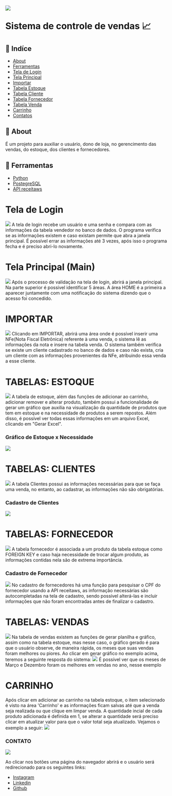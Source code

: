 <h1> 
    <img src="./rsz_2linha_alliance__divulgaÇÃo__mercedes-benz.png">
    <p>Sistema de controle de vendas 📈</p>
</h1>

## 📖 Indíce
- [About](#📕-about) 
- [Ferramentas](#🔨-ferramentas) 
- [Tela de Login](#tela-de-login) 
- [Tela Principal](#tela-principal-main) 
- [Importar](#importar) 
- [Tabela Estoque](#tabelas-estoque) 
- [Tabela Cliente](#tabelas-clientes) 
- [Tabela Fornecedor](#tabelas-fornecedor) 
- [Tabela Venda](#tabelas-vendas) 
- [Carrinho](#carrinho) 
- [Contatos](#contato) 

## 📕 About
É um projeto para auxiliar o usuário, dono de loja, no gerencimento das vendas, do estoque, dos clientes e fornecedores.

## 🔨 Ferramentas
- [Python](https://docs.python.org/3/)
- [PostegreSQL](https://www.postgresql.org/)
- [API receitaws](https://receitaws.com.br/)

# Tela de Login
<img src="./Captura de Tela (2).png">
    A tela de login recebe um usuário e uma senha e compara com as informações da tabela vendedor no banco de dados. O programa verifica se as informações existem e caso existam permite que abra a janela principal. É possível errar as informações até 3 vezes, após isso o programa fecha e é preciso abri-lo novamente.

#  Tela Principal (Main)
<img src="./Captura de Tela (3).png">
    Após o processo de validação na tela de login, abrirá a janela principal. Na parte superior é possivel identificar 5 áreas. A área HOME é a primeira a aparecer juntamente com uma notificação do sistema dizendo que o acesso foi concedido.

# IMPORTAR
<img src="./Captura de Tela (29).png">
    Clicando em IMPORTAR, abrirá uma área onde é possível inserir uma NFe(Nota Fiscal Eletrônica) referente à uma venda, o sistema lê as informações da nota e insere na tabela venda. O sistema também verifica se existe um cliente cadastrado no banco de dados e caso não exista, cria um cliente com as informações provenientes da NFe, atribuindo essa venda a esse cliente.

# TABELAS: ESTOQUE
<img src="./Captura de Tela (31).png">
    A tabela de estoque, além das funções de adicionar ao carrinho, adicionar remover e alterar produto, também possui a funcionalidade de gerar um gráfico que auxilia na visualização da quantidade de produtos que tem em estoque e na necessidade de produtos a serem repostos. Além disso, é possível ver todas essas informações em um arquivo Excel, clicando em "Gerar Excel".

### Gráfico de Estoque x Necessidade
<img src="./Captura de Tela (35).png">

# TABELAS: CLIENTES
<img src="./Captura de Tela (36).png">
    A tabela Clientes possui as informações necessárias para que se faça uma venda, no entanto, ao cadastrar, as informações não são obrigatórias.

### Cadastro de Clientes
<img src="./Captura de Tela (37).png">

# TABELAS: FORNECEDOR
<img src ="./Captura de Tela (40).png">
    A tabela fornecedor é associada a um produto da tabela estoque como FOREIGN KEY e caso haja necessidade de trocar algum produto, as informações contidas nela são de extrema importância.

### Cadastro de Fornecedor
<img src ="./Captura de Tela (39).png">
    No cadastro de fornecedores há uma função para pesquisar o CPF do fornecedor usando a API receitaws, as informação necessárias são autocompletadas na tela de cadastro, sendo possível alterá-las e incluir informações que não foram encontradas antes de finalizar o cadastro.

# TABELAS: VENDAS
<img src ="./Captura de Tela (43).png">
    Na tabela de vendas existem as funções de gerar planilha e gráfico, assim como na tabela estoque, mas nesse caso, o gráfico gerado é para que o usuário observe, de maneira rápida, os meses que suas vendas foram melhores ou piores. Ao clicar em gerar gráfico no exemplo acima, teremos a seguinte resposta do sistema:
<img src ="./Captura de Tela (44).png"> 
    É possível ver que os meses de Março e Dezembro foram os melhores em vendas no ano, nesse exemplo

# CARRINHO
Após clicar em adicionar ao carrinho na tabela estoque, o item selecionado é visto na área 'Carrinho' e as informações ficam salvas até que a venda seja realizada ou que clique em limpar venda. A quantidade incial de cada produto adicionada é definida em 1, se alterar a quantidade será preciso clicar em atualizar valor para que o valor total seja atualizado. Vejamos o exemplo a seguir:
<img src ="./Captura de Tela (33).png">

### CONTATO
<img src ="./Captura de Tela (28).png">

Ao clicar nos botões uma página do navegador abrirá e o usuário será redirecionado para os seguintes links: 
- [Instagram](https://www.instagram.com/_andrewjesus/)
- [Linkedin](https://www.linkedin.com/in/andrew-machado-dias-de-jesus-22420a18b/)
- [Github](https://github.com/andrewdejesus)